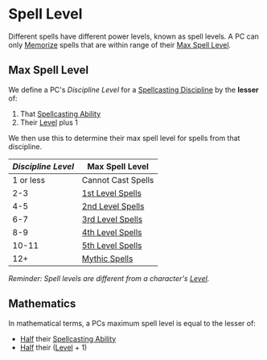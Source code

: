 # Spell Level

Different spells have different power levels, known as spell levels. A PC can only [Memorize](../Spellcasting/Spell%20Learning/Spell%20Memorization.md) spells that are within range of their [Max Spell Level](Spell%20Level.md#Max%20Spell%20Level).

## Max Spell Level

We define a PC's *Discipline Level* for a [Spellcasting Discipline](../Spellcasting/Spellcasting%20Disciplines/{Spellcasting%20Disciplines}.md) by the **lesser** of:

1. That [Spellcasting Ability](../Spellcasting/Spellcasting%20Ability.md)
2. Their [Level](../../Player%20Characters/Derived%20Statistics/Level.md) plus 1

We then use this to determine their max spell level for spells from that discipline.

| *Discipline Level* | Max Spell Level                                                           |
| ------------------ | ------------------------------------------------------------------------- |
| 1 or less          | Cannot Cast Spells                                                        |
| 2-3                | [1st Level Spells](Spells%20by%20Level/Level%201/1st%20Level%20Spells.md) |
| 4-5                | [2nd Level Spells](Spells%20by%20Level/Level%202/2nd%20Level%20Spells.md) |
| 6-7                | [3rd Level Spells](Spells%20by%20Level/Level%203/3rd%20Level%20Spells.md) |
| 8-9                | [4th Level Spells](Spells%20by%20Level/Level%204/4th%20Level%20Spells.md) |
| 10-11              | [5th Level Spells](Spells%20by%20Level/Level%205/5th%20Level%20Spells.md) |
| 12+                | [Mythic Spells](Spells%20by%20Level/Mythic/{Mythic%20Spells}.md)           |

*Reminder: Spell levels are different from a character's [Level](../../Player%20Characters/Derived%20Statistics/Level.md).*

## Mathematics

In mathematical terms, a PCs maximum spell level is equal to the lesser of:

- [Half](../../Game%20Procedures/Core%20Procedures/Half.md) their [Spellcasting Ability](../Spellcasting/Spellcasting%20Ability.md)
- [Half](../../Game%20Procedures/Core%20Procedures/Half.md) their ([Level](../../Player%20Characters/Derived%20Statistics/Level.md) + 1)
